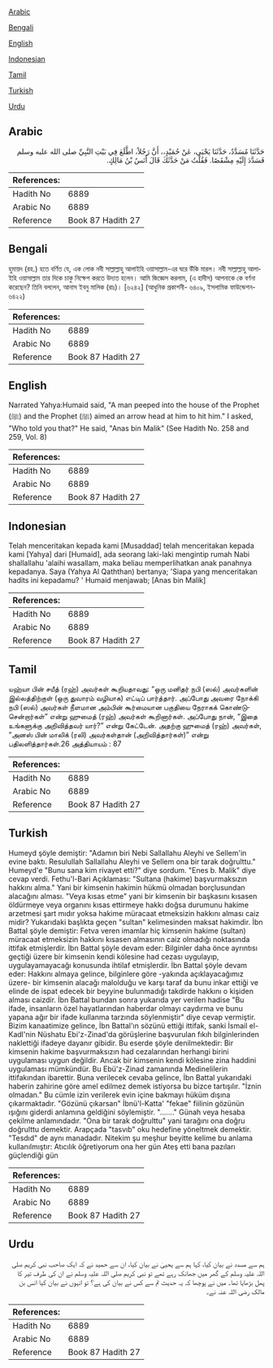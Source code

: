 [Arabic](#arabic)

[Bengali](#bengali)

[English](#english)

[Indonesian](#indonesian)

[Tamil](#tamil)

[Turkish](#turkish)

[Urdu](#urdu)

## Arabic


<div dir="rtl" lang="ar" style={{fontSize:'larger',backgroundColor:'#f8f9fa',padding:20}}>
حَدَّثَنَا مُسَدَّدٌ، حَدَّثَنَا يَحْيَى، عَنْ حُمَيْدٍ،، أَنَّ رَجُلاً، اطَّلَعَ فِي بَيْتِ النَّبِيِّ صلى الله عليه وسلم فَسَدَّدَ إِلَيْهِ مِشْقَصًا‏.‏ فَقُلْتُ مَنْ حَدَّثَكَ قَالَ أَنَسُ بْنُ مَالِكٍ‏.‏
</div>
<div style={{backgroundColor:'#f8f9fa',padding:20, marginBottom: 10}}><table> <thead> <tr> <th>References:</th> <th></th> </tr> </thead> <tbody><tr><td>Hadith No</td><td>6889</td></tr><tr><td>Arabic No</td><td>6889</td></tr><tr><td>Reference</td><td>Book 87 Hadith 27</td></tr></tbody></table></div>

## Bengali


<div dir="ltr" lang="bn" style={{fontSize:'larger',backgroundColor:'#f8f9fa',padding:20}}>
হুমায়দ (রহ.) হতে বর্ণিত যে, এক লোক নবী সাল্লাল্লাহু আলাইহি ওয়াসাল্লাম-এর ঘরে উঁকি মারল। নবী সাল্লাল্লাহু আলাইহি ওয়াসাল্লাম তার দিকে চাকু নিক্ষেপ করতে উদ্যত হলেন। আমি জিজ্ঞেস করলাম, (এ হাদীস) আপনাকে কে বর্ণনা করেছেন? তিনি বললেন, আনাস ইবনু মালিক (রাঃ)। [৬২৪২] (আধুনিক প্রকাশনী- ৬৪০৯, ইসলামিক ফাউন্ডেশন- ৬৪২২)
</div>
<div style={{backgroundColor:'#f8f9fa',padding:20, marginBottom: 10}}><table> <thead> <tr> <th>References:</th> <th></th> </tr> </thead> <tbody><tr><td>Hadith No</td><td>6889</td></tr><tr><td>Arabic No</td><td>6889</td></tr><tr><td>Reference</td><td>Book 87 Hadith 27</td></tr></tbody></table></div>

## English


<div dir="ltr" lang="en" style={{fontSize:'larger',backgroundColor:'#f8f9fa',padding:20}}>
Narrated Yahya:Humaid said, "A man peeped into the house of the Prophet (ﷺ) and the Prophet (ﷺ) aimed an arrow head at him to hit him." I asked, "Who told you that?" He said, "Anas bin Malik" (See Hadith No. 258 and 259, Vol. 8)
</div>
<div style={{backgroundColor:'#f8f9fa',padding:20, marginBottom: 10}}><table> <thead> <tr> <th>References:</th> <th></th> </tr> </thead> <tbody><tr><td>Hadith No</td><td>6889</td></tr><tr><td>Arabic No</td><td>6889</td></tr><tr><td>Reference</td><td>Book 87 Hadith 27</td></tr></tbody></table></div>

## Indonesian


<div dir="ltr" lang="id" style={{fontSize:'larger',backgroundColor:'#f8f9fa',padding:20}}>
Telah menceritakan kepada kami [Musaddad] telah menceritakan kepada kami [Yahya] dari [Humaid], ada seorang laki-laki mengintip rumah Nabi shallallahu 'alaihi wasallam, maka beliau memperlihatkan anak panahnya kepadanya. Saya (Yahya Al Qaththan) bertanya; 'Siapa yang menceritakan hadits ini kepadamu? ' Humaid menjawab; [Anas bin Malik]
</div>
<div style={{backgroundColor:'#f8f9fa',padding:20, marginBottom: 10}}><table> <thead> <tr> <th>References:</th> <th></th> </tr> </thead> <tbody><tr><td>Hadith No</td><td>6889</td></tr><tr><td>Arabic No</td><td>6889</td></tr><tr><td>Reference</td><td>Book 87 Hadith 27</td></tr></tbody></table></div>

## Tamil


<div dir="ltr" lang="ta" style={{fontSize:'larger',backgroundColor:'#f8f9fa',padding:20}}>
யஹ்யா பின் சயீத் (ரஹ்) அவர்கள் கூறியதாவது: “ஒரு மனிதர் நபி (ஸல்) அவர்களின் இல்லத்திற்குள் (ஒரு துவாரம் வழியாக) எட்டிப் பார்த்தார். அப்போது அவரை நோக்கி நபி (ஸல்) அவர்கள் நீளமான அம்பின் கூர்மையான பகுதியை நேராகக் கொண்டுசென்றார்கள்” என்று ஹுமைத் (ரஹ்) அவர்கள் கூறினார்கள். அப்போது நான், “இதை உங்களுக்கு அறிவித்தவர் யார்?” என்று கேட்டேன். அதற்கு ஹுமைத் (ரஹ்) அவர்கள், “அனஸ் பின் மாலிக் (ரலி) அவர்கள்தான் (அறிவித்தார்கள்)” என்று பதிலளித்தார்கள்.26 அத்தியாயம் : 87
</div>
<div style={{backgroundColor:'#f8f9fa',padding:20, marginBottom: 10}}><table> <thead> <tr> <th>References:</th> <th></th> </tr> </thead> <tbody><tr><td>Hadith No</td><td>6889</td></tr><tr><td>Arabic No</td><td>6889</td></tr><tr><td>Reference</td><td>Book 87 Hadith 27</td></tr></tbody></table></div>

## Turkish


<div dir="ltr" lang="tr" style={{fontSize:'larger',backgroundColor:'#f8f9fa',padding:20}}>
Humeyd şöyle demiştir: "Adamın biri Nebi Sallallahu Aleyhi ve Sellem'in evine baktı. Resulullah Sallallahu Aleyhi ve Sellem ona bir tarak doğrulttu." Humeyd'e "Bunu sana kim rivayet etti?" diye sordum. "Enes b. Malik" diye cevap verdi. Fethu'l-Bari Açıklaması: "Sultana (hakime) başvurmaksızın hakkını alma." Yani bir kimsenin hakimin hükmü olmadan borçlusundan alacağını alması. "Veya kısas etme" yani bir kimsenin bir başkasını kısasen öldürmeye veya organını kısas ettirmeye hakkı doğsa durumunu hakime arzetmesi şart mıdır yoksa hakime müracaat etmeksizin hakkını alması caiz midir? Yukarıdaki başlıkta geçen "sultan" kelimesinden maksat hakimdir. İbn Battal şöyle demiştir: Fetva veren imamlar hiç kimsenin hakime (sultan) müracaat etmeksizin hakkını kısasen almasının caiz olmadığı noktasında ittifak etmişlerdir. İbn Battal şöyle devam eder: Bilginler daha önce ayrıntısı geçtiği üzere bir kimsenin kendi kölesine had cezası uygulayıp, uygulayamayacağı konusunda ihtilaf etmişlerdir. İbn Battal şöyle devam eder: Hakkını almaya gelince, bilginlere göre -yakında açıklayacağımız üzere- bir kimsenin alacağı malolduğu ve karşı taraf da bunu inkar ettiği ve elinde de ispat edecek bir beyyine bulunmadığı takdirde hakkını o kişiden alması caizdir. İbn Battal bundan sonra yukarıda yer verilen hadise "Bu ifade, insanların özel hayatlarından haberdar olmayı caydırma ve bunu yapana ağır bir ifade kullanma tarzında söylenmiştir" diye cevap vermiştir. Bizim kanaatimize gelince, İbn Battal'ın sözünü ettiği ittifak, sanki İsmail el-Kadl'nin Nüshatu Ebi'z-Zinad'da görüşlerine başvurulan fıkıh bilginlerinden naklettiği ifadeye dayanır gibidir. Bu eserde şöyle denilmektedir: Bir kimsenin hakime başvurmaksızın had cezalarından herhangi birini uygulaması uygun değildir. Ancak bir kimsenin kendi kölesine zina haddini uygulaması mümkündür. Bu Ebü'z-Zinad zamanında Medinelilerin ittifakından ibarettir. Buna verilecek cevaba gelince, İbn Battal yukarıdaki haberin zahirine göre amel edilmez demek istiyorsa bu bizce tartışılır. "İznin olmadan." Bu cümle izin verilerek evin içine bakmayı hüküm dışına çıkarmaktadır. "Gözünü çıkarsan" İbnü'l-Katta' "fekae" fiilinin gözünün ışığını giderdi anlamına geldiğini söylemiştir. "......." Günah veya hesaba çekilme anlamındadır. "Ona bir tarak doğrulttu" yani tarağını ona doğru doğrulttu demektir. Arapçada "tasvıb" oku hedefine yöneltmek demektir. "Tesdıd" de aynı manadadır. Nitekim şu meşhur beyitte kelime bu anlama kullanılmıştır: Atıcılık öğretiyorum ona her gün Ateş etti bana pazıları güçlendiği gün
</div>
<div style={{backgroundColor:'#f8f9fa',padding:20, marginBottom: 10}}><table> <thead> <tr> <th>References:</th> <th></th> </tr> </thead> <tbody><tr><td>Hadith No</td><td>6889</td></tr><tr><td>Arabic No</td><td>6889</td></tr><tr><td>Reference</td><td>Book 87 Hadith 27</td></tr></tbody></table></div>

## Urdu


<div dir="rtl" lang="ur" style={{fontSize:'larger',backgroundColor:'#f8f9fa',padding:20}}>
ہم سے مسدد نے بیان کیا، کہا ہم سے یحییٰ نے بیان کیا، ان سے حمید نے کہ ایک صاحب نبی کریم صلی اللہ علیہ وسلم کے گھر میں جھانک رہے تھے تو نبی کریم صلی اللہ علیہ وسلم نے ان کی طرف تیر کا پھل بڑھایا تھا۔ میں نے پوچھا کہ یہ حدیث تم سے کس نے بیان کی ہے؟ تو انہوں نے بیان کیا انس بن مالک رضی اللہ عنہ نے۔
</div>
<div style={{backgroundColor:'#f8f9fa',padding:20, marginBottom: 10}}><table> <thead> <tr> <th>References:</th> <th></th> </tr> </thead> <tbody><tr><td>Hadith No</td><td>6889</td></tr><tr><td>Arabic No</td><td>6889</td></tr><tr><td>Reference</td><td>Book 87 Hadith 27</td></tr></tbody></table></div>
